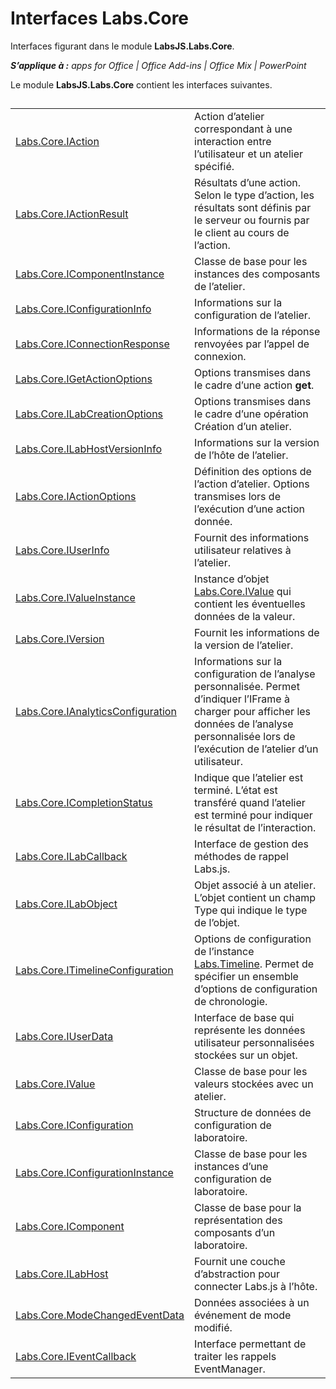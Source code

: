 
# Interfaces Labs.Core
Interfaces figurant dans le module **LabsJS.Labs.Core**.

 _**S’applique à :** apps for Office | Office Add-ins | Office Mix | PowerPoint_

Le module **LabsJS.Labs.Core** contient les interfaces suivantes.

## 


|||
|:-----|:-----|
|[Labs.Core.IAction](../../reference/office-mix/labs.core.iaction.md)|Action d’atelier correspondant à une interaction entre l’utilisateur et un atelier spécifié.|
|[Labs.Core.IActionResult](../../reference/office-mix/labs.core.iactionresult.md)|Résultats d’une action. Selon le type d’action, les résultats sont définis par le serveur ou fournis par le client au cours de l’action.|
|[Labs.Core.IComponentInstance](../../reference/office-mix/labs.core.icomponentinstance.md)|Classe de base pour les instances des composants de l’atelier.|
|[Labs.Core.IConfigurationInfo](../../reference/office-mix/labs.core.iconfigurationinfo.md)|Informations sur la configuration de l’atelier.|
|[Labs.Core.IConnectionResponse](../../reference/office-mix/labs.core.iconnectionresponse.md)|Informations de la réponse renvoyées par l’appel de connexion.|
|[Labs.Core.IGetActionOptions](../../reference/office-mix/labs.core.igetactionoptions.md)|Options transmises dans le cadre d’une action  **get**.|
|[Labs.Core.ILabCreationOptions](../../reference/office-mix/labs.core.ilabcreationoptions.md)|Options transmises dans le cadre d’une opération Création d’un atelier.|
|[Labs.Core.ILabHostVersionInfo](../../reference/office-mix/labs.core.ilabhostversioninfo.md)|Informations sur la version de l’hôte de l’atelier.|
|[Labs.Core.IActionOptions](../../reference/office-mix/labs.core.iactionoptions.md)|Définition des options de l’action d’atelier. Options transmises lors de l’exécution d’une action donnée.|
|[Labs.Core.IUserInfo](../../reference/office-mix/labs.core.iuserinfo.md)|Fournit des informations utilisateur relatives à l’atelier.|
|[Labs.Core.IValueInstance](../../reference/office-mix/labs.core.ivalueinstance.md)|Instance d’objet [Labs.Core.IValue](../../reference/office-mix/labs.core.ivalue.md) qui contient les éventuelles données de la valeur.|
|[Labs.Core.IVersion](../../reference/office-mix/labs.core.iversion.md)|Fournit les informations de la version de l’atelier.|
|[Labs.Core.IAnalyticsConfiguration](../../reference/office-mix/labs.core.ianalyticsconfiguration.md)|Informations sur la configuration de l’analyse personnalisée. Permet d’indiquer l’IFrame à charger pour afficher les données de l’analyse personnalisée lors de l’exécution de l’atelier d’un utilisateur.|
|[Labs.Core.ICompletionStatus](../../reference/office-mix/labs.core.icompletionstatus.md)|Indique que l’atelier est terminé. L’état est transféré quand l’atelier est terminé pour indiquer le résultat de l’interaction.|
|[Labs.Core.ILabCallback](../../reference/office-mix/labs.core.ilabcallback.md)|Interface de gestion des méthodes de rappel Labs.js.|
|[Labs.Core.ILabObject](../../reference/office-mix/labs.core.ilabobject.md)|Objet associé à un atelier. L’objet contient un champ Type qui indique le type de l’objet.|
|[Labs.Core.ITimelineConfiguration](../../reference/office-mix/labs.core.itimelineconfiguration.md)|Options de configuration de l’instance [Labs.Timeline](../../reference/office-mix/labs.timeline.md). Permet de spécifier un ensemble d’options de configuration de chronologie.|
|[Labs.Core.IUserData](../../reference/office-mix/labs.core.iuserdata.md)|Interface de base qui représente les données utilisateur personnalisées stockées sur un objet.|
|[Labs.Core.IValue](../../reference/office-mix/labs.core.ivalue.md)|Classe de base pour les valeurs stockées avec un atelier.|
|[Labs.Core.IConfiguration](../../reference/office-mix/labs.core.iconfiguration.md)|Structure de données de configuration de laboratoire.|
|[Labs.Core.IConfigurationInstance](../../reference/office-mix/labs.core.iconfigurationinstance.md)|Classe de base pour les instances d’une configuration de laboratoire.|
|[Labs.Core.IComponent](../../reference/office-mix/labs.core.icomponent.md)|Classe de base pour la représentation des composants d’un laboratoire.|
|[Labs.Core.ILabHost](../../reference/office-mix/labs.core.ilabhost.md)|Fournit une couche d’abstraction pour connecter Labs.js à l’hôte.|
|[Labs.Core.ModeChangedEventData](../../reference/office-mix/labs.core.modechangedeventdata.md)|Données associées à un événement de mode modifié.|
|[Labs.Core.IEventCallback](../../reference/office-mix/labs.core.ieventcallback.md)|Interface permettant de traiter les rappels EventManager.|
